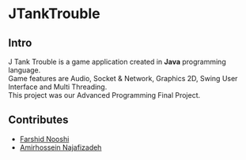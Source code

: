 # JTankTrouble


## Intro
<p>
J Tank Trouble is a game application created in <b>Java</b> programming language.<br />
Game features are Audio, Socket & Network, Graphics 2D, Swing User Interface and Multi Threading.<br />
This project was our Advanced Programming Final Project.<br />
</p>

## Contributes
* [Farshid Nooshi](https://github.com/FarshidNooshi)
* [Amirhossein Najafizadeh](https://github.com/amirhnajafiz)
